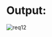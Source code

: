 # Output:
![req12](https://user-images.githubusercontent.com/43498457/78456004-0e05cb00-76aa-11ea-9c51-e5d7782b7136.png)
